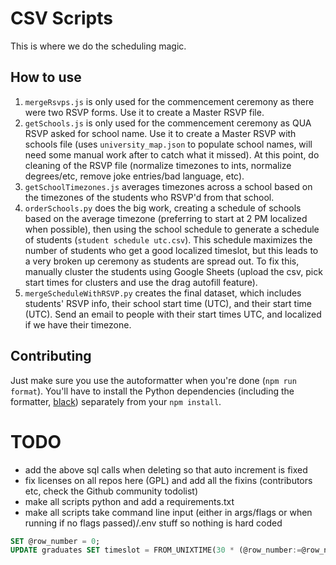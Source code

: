 # CSV Scripts

This is where we do the scheduling magic.

## How to use

1. `mergeRsvps.js` is only used for the commencement ceremony as there were two RSVP forms. Use it to create a Master RSVP file.
2. `getSchools.js` is only used for the commencement ceremony as QUA RSVP asked for school name. Use it to create a Master RSVP with schools file (uses `university_map.json` to populate school names, will need some manual work after to catch what it missed). At this point, do cleaning of the RSVP file (normalize timezones to ints, normalize degrees/etc, remove joke entries/bad language, etc).
3. `getSchoolTimezones.js` averages timezones across a school based on the timezones of the students who RSVP'd from that school.
4. `orderSchools.py` does the big work, creating a schedule of schools based on the average timezone (preferring to start at 2 PM localized when possible), then using the school schedule to generate a schedule of students (`student schedule utc.csv`). This schedule maximizes the number of students who get a good localized timeslot, but this leads to a very broken up ceremony as students are spread out. To fix this, manually cluster the students using Google Sheets (upload the csv, pick start times for clusters and use the drag autofill feature).
5. `mergeScheduleWithRSVP.py` creates the final dataset, which includes students' RSVP info, their school start time (UTC), and their start time (UTC). Send an email to people with their start times UTC, and localized if we have their timezone.

## Contributing

Just make sure you use the autoformatter when you're done (`npm run format`). You'll have to install the Python dependencies (including the formatter, [black](https://github.com/psf/black)) separately from your `npm install`.

# TODO

- add the above sql calls when deleting so that auto increment is fixed
- fix licenses on all repos here (GPL) and add all the fixins (contributors etc, check the Github community todolist)
- make all scripts python and add a requirements.txt
- make all scripts take command line input (either in args/flags or when running if no flags passed)/.env stuff so nothing is hard coded

```sql
SET @row_number = 0; 
UPDATE graduates SET timeslot = FROM_UNIXTIME(30 * (@row_number:=@row_number + 1) + UNIX_TIMESTAMP());
```
